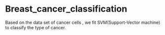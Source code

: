 # Breast_cancer_classification
Based on the data set of cancer cells , we fit SVM(Support-Vector machine) to classify the type of cancer.
